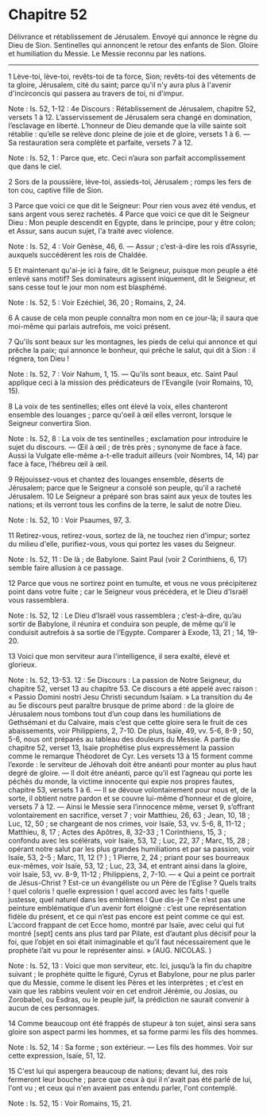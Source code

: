 # Chapitre 52

Délivrance et rétablissement de Jérusalem.
Envoyé qui annonce le règne du Dieu de Sion.
Sentinelles qui annoncent le retour des enfants de Sion.
Gloire et humiliation du Messie.
Le Messie reconnu par les nations.

***

1 Lève-toi, lève-toi, revêts-toi de ta force, Sion; revêts-toi des vêtements de ta gloire, Jérusalem, cité du saint; parce qu'il n'y aura plus à l'avenir d'incirconcis qui passera au travers de toi, ni d'impur.

<span class="bible-note">Note : </span> Is. 52, 1-12 : 4e Discours : Rétablissement de Jérusalem, chapitre 52, versets 1 à 12. L’asservissement de Jérusalem sera changé en domination, l’esclavage en liberté. L’honneur de Dieu demande que la ville sainte soit rétablie : qu’elle se relève donc pleine de joie et de gloire, versets 1 à 6. ― Sa restauration sera complète et parfaite, versets 7 à 12.

<span class="bible-note">Note : </span> Is. 52, 1 : Parce que, etc. Ceci n’aura son parfait accomplissement que dans le ciel.

2 Sors de la poussière, lève-toi, assieds-toi, Jérusalem ; romps les fers de ton cou, captive fille de Sion.


3 Parce que voici ce que dit le Seigneur: Pour rien vous avez été vendus, et sans argent vous serez rachetés. 4 Parce que voici ce que dit le Seigneur Dieu : Mon peuple descendit en Egypte, dans le principe, pour y être colon; et Assur, sans aucun sujet, l'a traité avec violence.

<span class="bible-note">Note : </span> Is. 52, 4 : Voir Genèse, 46, 6. ― Assur ; c’est-à-dire les rois d’Assyrie, auxquels succédèrent les rois de Chaldée.

5 Et maintenant qu'ai-je ici à faire, dit le Seigneur, puisque mon peuple a été enlevé sans motif? Ses dominateurs agissent iniquement, dit le Seigneur, et sans cesse tout le jour mon nom est blasphémé.

<span class="bible-note">Note : </span> Is. 52, 5 : Voir Ezéchiel, 36, 20 ; Romains, 2, 24.

6 A cause de cela mon peuple connaîtra mon nom en ce jour-là; il saura que moi-même qui parlais autrefois, me voici présent.


7 Qu'ils sont beaux sur les montagnes, les pieds de celui qui annonce et qui prêche la paix; qui annonce le bonheur, qui prêche le salut, qui dit à Sion : il régnera, ton Dieu !

<span class="bible-note">Note : </span> Is. 52, 7 : Voir Nahum, 1, 15. ― Qu’ils sont beaux, etc. Saint Paul applique ceci à la mission des prédicateurs de l’Evangile (voir Romains, 10, 15).

8 La voix de tes sentinelles; elles ont élevé la voix, elles chanteront ensemble des louanges ; parce qu'oeil à œil elles verront, lorsque le Seigneur convertira Sion.

<span class="bible-note">Note : </span> Is. 52, 8 : La voix de tes sentinelles ; exclamation pour introduire le sujet du discours. ― Œil à œil ; de très près ; synonyme de face à face. Aussi la Vulgate elle-même a-t-elle traduit ailleurs (voir Nombres, 14, 14) par face à face, l’hébreu œil à œil.


9 Réjouissez-vous et chantez des louanges ensemble, déserts de Jérusalem; parce que le Seigneur a consolé son peuple, qu'il a racheté Jérusalem. 10 Le Seigneur a préparé son bras saint aux yeux de toutes les nations; et ils verront tous les confins de la terre, le salut de notre Dieu.

<span class="bible-note">Note : </span> Is. 52, 10 : Voir Psaumes, 97, 3.


11 Retirez-vous, retirez-vous, sortez de là, ne touchez rien d'impur; sortez du milieu d'elle, purifiez-vous, vous qui portez les vases du Seigneur.

<span class="bible-note">Note : </span> Is. 52, 11 : De là ; de Babylone. Saint Paul (voir 2 Corinthiens, 6, 17) semble faire allusion à ce passage.

12 Parce que vous ne sortirez point en tumulte, et vous ne vous précipiterez point dans votre fuite ; car le Seigneur vous précédera, et le Dieu d'Israël vous rassemblera.

<span class="bible-note">Note : </span> Is. 52, 12 : Le Dieu d’Israël vous rassemblera ; c’est-à-dire, qu’au sortir de Babylone, il réunira et conduira son peuple, de même qu’il le conduisit autrefois à sa sortie de l’Egypte. Comparer à Exode, 13, 21 ; 14, 19-20.


13 Voici que mon serviteur aura l'intelligence, il sera exalté, élevé et glorieux.

<span class="bible-note">Note : </span> Is. 52, 13-53. 12 : 5e Discours : La passion de Notre Seigneur, du chapitre 52, verset 13 au chapitre 53. Ce discours a été appelé avec raison : « Passio Domini nostri Jesu Christi secundum Isaïam. » La transition du 4e au 5e discours peut paraître brusque de prime abord : de la gloire de Jérusalem nous tombons tout d’un coup dans les humiliations de Gethsémani et du Calvaire, mais c’est que cette gloire sera le fruit de ces abaissements, voir Philippiens, 2, 7-10. De plus, Isaïe, 49, vv. 5-6, 8-9 ; 50, 5-6, nous ont préparés au tableau des douleurs du Messie. A partie du chapitre 52, verset 13, Isaïe prophétise plus expressément la passion comme le remarque Théodoret de Cyr. Les versets 13 à 15 forment comme l’exorde : le serviteur de Jéhovah doit être anéanti pour monter au plus haut degré de gloire. ― Il doit être anéanti, parce qu’il est l’agneau qui porte les péchés du monde, la victime innocente qui expie nos propres fautes, chapitre 53, versets 1 à 6. ― Il se dévoue volontairement pour nous et, de
la sorte, il obtient notre pardon et se couvre lui-même d’honneur et de gloire, versets 7 à 12. ― Ainsi le Messie sera l’innocence même, verset 9, s’offrant volontairement en sacrifice, verset 7 ; voir Matthieu, 26, 63 ; Jean, 10, 18 ; Luc, 12, 50 ; se chargeant de nos crimes, voir Isaïe, 53, vv. 5-6, 8, 11-12 ; Matthieu, 8, 17 ; Actes des Apôtres, 8, 32-33 ; 1 Corinthiens, 15, 3 ; confondu avec les scélérats, voir Isaïe, 53, 12 ; Luc, 22, 37 ; Marc, 15, 28 ; opérant notre salut par les plus grandes humiliations et par sa passion, voir Isaïe, 53, 2-5 ; Marc, 11, 12 (? ) ; 1 Pierre, 2, 24 ; priant pour ses bourreaux eux-mêmes, voir Isaïe, 53, 12 ; Luc, 23, 34, et entrant ainsi dans la gloire, voir Isaïe, 53, vv. 8-9, 11-12 ; Philippiens, 2, 7-10. ― « Qui a peint ce portrait de Jésus-Christ ? Est-ce un évangéliste ou un Père de l’Eglise ? Quels traits ! quel coloris ! quelle expression ! quel accord avec les faits ! quelle justesse, quel naturel dans les emblèmes ! Que dis-je ? Ce n’est pas une peinture
emblématique d’un avenir fort éloigné : c’est une représentation fidèle du présent, et ce qui n’est pas encore est peint comme ce qui est. L’accord frappant de cet Ecce homo, montré par Isaïe, avec celui qui fut montré [sept] cents ans plus tard par Pilate, est d’autant plus décisif pour la foi, que l’objet en soi était inimaginable et qu’il faut nécessairement que le prophète l’ait vu pour le représenter ainsi. » (AUG. NICOLAS. )

<span class="bible-note">Note : </span> Is. 52, 13 : Voici que mon serviteur, etc. Ici, jusqu’à la fin du chapitre suivant ; le prophète quitte le figuré, Cyrus et Babylone, pour ne plus parler que du Messie, comme le disent les Pères et les interprètes ; et c’est en vain que les rabbins veulent voir en cet endroit Jérémie, ou Josias, ou Zorobabel, ou Esdras, ou le peuple juif, la prédiction ne saurait convenir à aucun de ces personnages.


14 Comme beaucoup ont été frappés de stupeur à ton sujet, ainsi sera sans gloire son aspect parmi les hommes, et sa forme parmi les fils des hommes.

<span class="bible-note">Note : </span> Is. 52, 14 : Sa forme ; son extérieur. ― Les fils des hommes. Voir sur cette expression, Isaïe, 51, 12.

15 C'est lui qui aspergera beaucoup de nations; devant lui, des rois fermeront leur bouche ; parce que ceux à qui il n'avait pas été parlé de lui, l'ont vu ; et ceux qui n'en avaient pas entendu parler, l'ont contemplé.

<span class="bible-note">Note : </span> Is. 52, 15 : Voir Romains, 15, 21.

